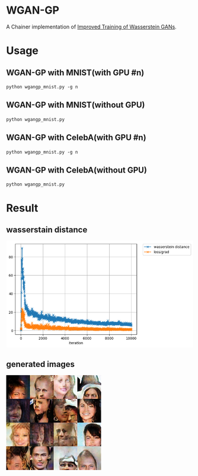 # WGAN-GP
A Chainer implementation of [Improved Training of Wasserstein GANs](https://arxiv.org/abs/1704.00028).

# Usage
## WGAN-GP with MNIST(with GPU #n)
```
python wgangp_mnist.py -g n
```

## WGAN-GP with MNIST(without GPU)
```
python wgangp_mnist.py
```

## WGAN-GP with CelebA(with GPU #n)
```
python wgangp_mnist.py -g n
```

## WGAN-GP with CelebA(without GPU)
```
python wgangp_mnist.py
```

# Result
## wasserstain distance
![](critic.png)

## generated images
![](image010000.png)
